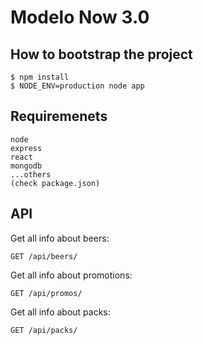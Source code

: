 # Modelo Now 3.0

## How to bootstrap the project

```
$ npm install
$ NODE_ENV=production node app
```

## Requiremenets
```
node
express
react
mongodb
...others
(check package.json)
```

## API

Get all info about beers:
```
GET /api/beers/
```

Get all info about promotions:
```
GET /api/promos/
```

Get all info about packs:
```
GET /api/packs/
```
